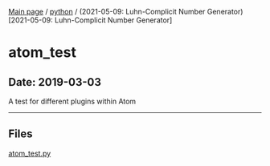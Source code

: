 [Main page](/) / [python](/python) / (2021-05-09: Luhn-Complicit Number Generator)[2021-05-09: Luhn-Complicit Number Generator]

# atom_test

## Date: 2019-03-03

A test for different plugins within Atom

-----

## Files

[atom_test.py](atom_test.py)